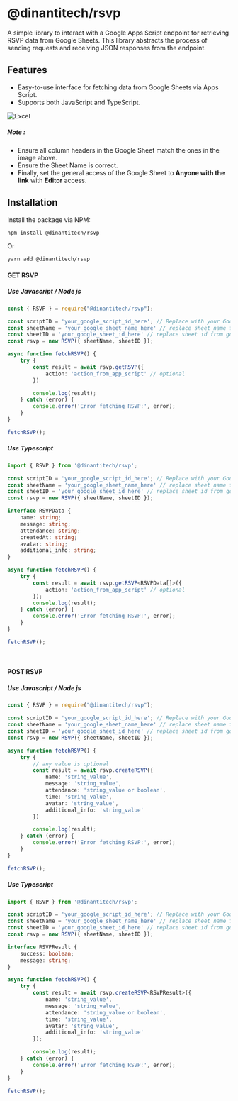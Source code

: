 # @dinantitech/rsvp

A simple library to interact with a Google Apps Script endpoint for retrieving RSVP data from Google Sheets. This library abstracts the process of sending requests and receiving JSON responses from the endpoint.

## Features

- Easy-to-use interface for fetching data from Google Sheets via Apps Script.
- Supports both JavaScript and TypeScript.

![Excel](https://github.com/user-attachments/assets/c6e3abf5-cbf9-4102-a7f5-37a95d47d1ad)

##### Note : 
- Ensure all column headers in the Google Sheet match the ones in the image above.
- Ensure the Sheet Name is correct.
- Finally, set the general access of the Google Sheet to <b>Anyone with the link</b> with <b>Editor</b> access.

## Installation

Install the package via NPM:

```bash
npm install @dinantitech/rsvp
```
Or
```bash
yarn add @dinantitech/rsvp
```

#### GET RSVP

##### Use Javascript / Node js
```Typescript
const { RSVP } = require("@dinantitech/rsvp");

const scriptID = 'your_google_script_id_here'; // Replace with your Google Apps Script ID (Optional)
const sheetName = 'your_google_sheet_name_here' // replace sheet name from Google Sheet
const sheetID = 'your_google_sheet_id_here' // replace sheet id from google sheet
const rsvp = new RSVP({ sheetName, sheetID });

async function fetchRSVP() {
    try {
        const result = await rsvp.getRSVP({
            action: 'action_from_app_script' // optional
        })

        console.log(result);
    } catch (error) {
        console.error('Error fetching RSVP:', error);
    }
}

fetchRSVP();
```

##### Use Typescript
```Typescript
import { RSVP } from '@dinantitech/rsvp';

const scriptID = 'your_google_script_id_here'; // Replace with your Google Apps Script ID (Optional)
const sheetName = 'your_google_sheet_name_here' // replace sheet name from Google Sheet
const sheetID = 'your_google_sheet_id_here' // replace sheet id from google sheet
const rsvp = new RSVP({ sheetName, sheetID });

interface RSVPData {
    name: string;
    message: string;
    attendance: string;
    createdAt: string;
    avatar: string;
    additional_info: string;
}

async function fetchRSVP() {
    try {
        const result = await rsvp.getRSVP<RSVPData[]>({
            action: 'action_from_app_script' // optional
        });
        console.log(result);
    } catch (error) {
        console.error('Error fetching RSVP:', error);
    }
}

fetchRSVP();
```

<br />

#### POST RSVP
##### Use Javascript / Node js
```Typescript
const { RSVP } = require("@dinantitech/rsvp");

const scriptID = 'your_google_script_id_here'; // Replace with your Google Apps Script ID (Optional)
const sheetName = 'your_google_sheet_name_here' // replace sheet name from Google Sheet
const sheetID = 'your_google_sheet_id_here' // replace sheet id from google sheet
const rsvp = new RSVP({ sheetName, sheetID });

async function fetchRSVP() {
    try {
        // any value is optional
        const result = await rsvp.createRSVP({
            name: 'string_value',
            message: 'string_value',
            attendance: 'string_value or boolean',
            time: 'string_value',
            avatar: 'string_value',
            additional_info: 'string_value'
        })

        console.log(result);
    } catch (error) {
        console.error('Error fetching RSVP:', error);
    }
}

fetchRSVP();
```

##### Use Typescript
```Typescript
import { RSVP } from '@dinantitech/rsvp';

const scriptID = 'your_google_script_id_here'; // Replace with your Google Apps Script ID (Optional)
const sheetName = 'your_google_sheet_name_here' // replace sheet name from Google Sheet
const sheetID = 'your_google_sheet_id_here' // replace sheet id from google sheet
const rsvp = new RSVP({ sheetName, sheetID });

interface RSVPResult {
    success: boolean;
    message: string;
}

async function fetchRSVP() {
    try {
        const result = await rsvp.createRSVP<RSVPResult>({
            name: 'string_value',
            message: 'string_value',
            attendance: 'string_value or boolean',
            time: 'string_value',
            avatar: 'string_value',
            additional_info: 'string_value'
        });

        console.log(result);
    } catch (error) {
        console.error('Error fetching RSVP:', error);
    }
}

fetchRSVP();
```